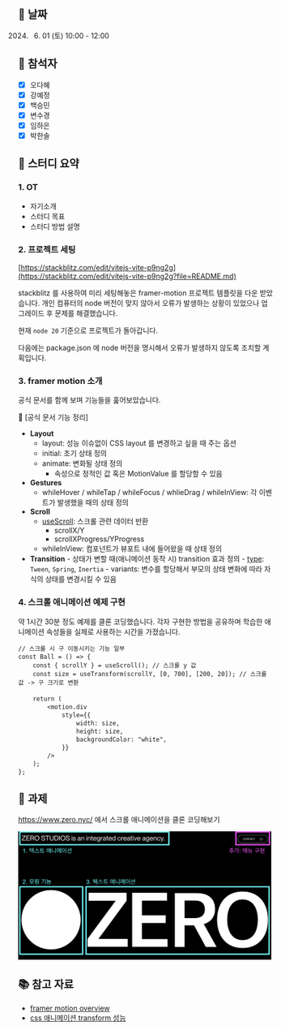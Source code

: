 ## 📅 날짜

2024. 6.  01 (토) 10:00 - 12:00

## 🙋 참석자

- [x] 오다혜
- [x] 강예정
- [x] 백승민
- [x] 변수경
- [x] 임하은
- [x] 박한솔

## 📝 스터디 요약

### 1. OT

- 자기소개
- 스터디 목표
- 스터디 방법 설명

### 2. 프로젝트 세팅

[https://stackblitz.com/edit/vitejs-vite-p9ng2g](https://stackblitz.com/edit/vitejs-vite-p9ng2g?file=README.md)

stackblitz 를 사용하여 미리 세팅해놓은 framer-motion 프로젝트 템플릿을 다운 받았습니다. 개인 컴퓨터의 node 버전이 맞지 않아서 오류가 발생하는 상황이 있었으나 업그레이드 후 문제를 해결했습니다.

현재 `node 20` 기준으로 프로젝트가 돌아갑니다.

다음에는 package.json 에 node 버전을 명시해서 오류가 발생하지 않도록 조치할 계획입니다.

### 3. framer motion 소개

공식 문서를 함께 보며 기능들을 훑어보았습니다.

<aside>
📖 [공식 문서 기능 정리]

- **Layout**
  - layout: 성능 이슈없이 CSS layout 를 변경하고 싶을 때 주는 옵션
  - initial: 초기 상태 정의
  - animate: 변화될 상태 정의
    - 속성으로 정적인 값 혹은 MotionValue 를 할당할 수 있음
- **Gestures**
  - whileHover / whileTap / whileFocus / whlieDrag / whileInView:
    각 이벤트가 발생했을 때의 상태 정의
- **Scroll**
  - [useScroll](https://www.framer.com/motion/use-scroll/): 스크롤 관련 데이터 반환
    - scrollX/Y
    - scrollXProgress/YProgress
  - whileInView: 컴포넌트가 뷰포트 내에 들어왔을 때 상태 정의
- **Transition** - 상태가 변할 때(애니메이션 동작 시) transition 효과 정의 - [type](https://codesandbox.io/p/sandbox/framer-motion-tween-vs-spring-vs-inertia-1ws2o?file=%2Fsrc%2Findex.js): `Tween`, `Spring`, `Inertia` - variants: 변수를 할당해서 부모의 상태 변화에 따라 자식의 상태를 변경시킬 수 있음
</aside>

### 4. 스크롤 애니메이션 예제 구현

약 1시간 30분 정도 예제를 클론 코딩했습니다. 각자 구현한 방법을 공유하며 학습한 애니메이션 속성들을 실제로 사용하는 시간을 가졌습니다.

```tsx
// 스크롤 시 구 이동시키는 기능 일부
const Ball = () => {
	const { scrollY } = useScroll(); // 스크롤 y 값
	const size = useTransform(scrollY, [0, 700], [200, 20]); // 스크롤 값 -> 구 크기로 변환

	return (
		<motion.div
			style={{
				width: size,
				height: size,
				backgroundColor: "white",
			}}
		/>
	);
};
```

## 📌 과제

https://www.zero.nyc/ 에서 스크롤 애니메이션을 클론 코딩해보기

<img src="../public/homework1.png" width="500"/>

## 📚 참고 자료

- [framer motion overview](https://www.framer.com/motion/animation/)
- [css 애니메이션 transform 성능](https://mong-blog.tistory.com/entry/CSS-%EC%99%9C-transform-%EC%95%A0%EB%8B%88%EB%A9%94%EC%9D%B4%EC%85%98-%EC%84%B1%EB%8A%A5%EC%9D%B4-%EC%A2%8B%EC%9D%84%EA%B9%8C-with-GPU-Reflow#google_vignette)
